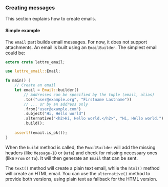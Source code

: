 ### Creating messages

This section explains how to create emails.

#### Simple example

The `email` part builds email messages. For now, it does not support attachments.
An email is built using an `EmailBuilder`. The simplest email could be:

```rust
extern crate lettre_email;

use lettre_email::Email;

fn main() {
    // Create an email
    let email = Email::builder()
        // Addresses can be specified by the tuple (email, alias)
        .to(("user@example.org", "Firstname Lastname"))
        // ... or by an address only
        .from("user@example.com")
        .subject("Hi, Hello world")
        .alternative("<h2>Hi, Hello world.</h2>", "Hi, Hello world.")
        .build();
    
    assert!(email.is_ok());
}
```

When the `build` method is called, the `EmailBuilder` will add the missing headers (like
`Message-ID` or `Date`) and check for missing necessary ones (like `From` or `To`). It will
then generate an `Email` that can be sent.

The `text()` method will create a plain text email, while the `html()` method will create an
HTML email. You can use the `alternative()` method to provide both versions, using plain text
as fallback for the HTML version.

